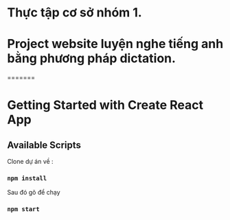 # Thực tập cơ sở nhóm 1.

# Project website luyện nghe tiếng anh bằng phương pháp dictation.

=======

# Getting Started with Create React App

## Available Scripts

Clone dự án về :

### `npm install`

Sau đó gõ để chạy

### `npm start`

